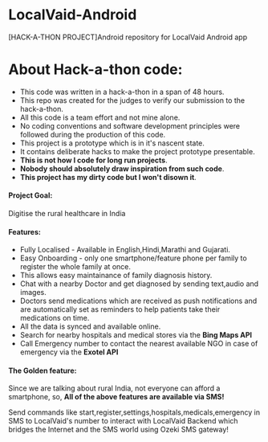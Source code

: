 # LocalVaid-Android
[HACK-A-THON PROJECT]Android repository for LocalVaid Android app

# About Hack-a-thon code:


* This code was written in a hack-a-thon in a span of 48 hours.
* This repo was created for the judges to verify our submission to the hack-a-thon.
* All this code is a team effort and not mine alone.
* No coding conventions and software development principles were followed during the 
production of this code.
* This project is a prototype which is in it's nascent state.
* It contains deliberate hacks to make the project prototype presentable.
* __This is not how I code for long run projects__.
* __Nobody should absolutely draw inspiration from such code__.
* __This project has my dirty code but I won't disown it__.

#### Project Goal:
Digitise the rural healthcare in India

#### Features:
* Fully Localised -  Available in English,Hindi,Marathi and Gujarati.
* Easy Onboarding - only one smartphone/feature phone per family to register the whole family at once.
* This allows easy maintainance of family diagnosis history.
* Chat with a nearby Doctor and get diagnosed by sending text,audio and images.
* Doctors send medications which are received as push notifications and are automatically set as reminders to help patients take their medications on time.
* All the data is synced and available online.
* Search for nearby hospitals and medical stores via the __Bing Maps API__
* Call Emergency number to contact the nearest available NGO in case of emergency via the __Exotel API__

#### The Golden feature:

Since we are talking about rural India, not everyone can afford a smartphone, so,
__All of the above features are available via SMS!__

Send commands like start,register,settings,hospitals,medicals,emergency in SMS to LocalVaid's number to interact with LocalVaid Backend which bridges the Internet and the SMS world using Ozeki SMS gateway! 

